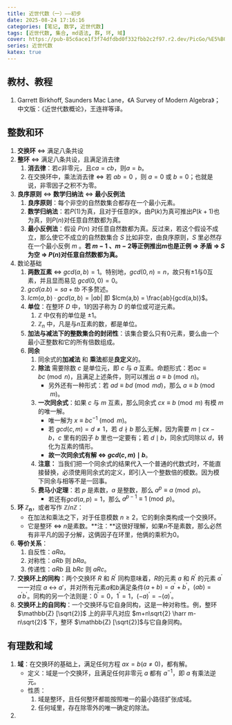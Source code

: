 ```yaml
---
title: 近世代数（一）——初步
date: 2025-08-24 17:16:16
categories: [笔记, 数学, 近世代数]
tags: [近世代数, 集合, md语法, 群, 环, 域]
cover: https://pub-85c6ace1f3f74dfdbd0f332fbb2c2f97.r2.dev/PicGo/%E5%B0%8F%E7%8B%97%E7%8B%97.jpg
series: 近世代数
katex: true
---
```


## 教材、教程

1. Garrett Birkhoff, Saunders Mac Lane，《A Survey of Modern Algebra》；中文版：《近世代数概论》，王连祥等译。

## 整数和环

1. **交换环** $\Leftrightarrow$ 满足八条共设
2. **整环** $\Leftrightarrow$ 满足八条共设，且满足消去律
   1. **消去律**：若$c$非零元，且$ca=cb$，则$a=b$。
   2. 在交换环中，乘法消去律 $\Leftrightarrow$ 若 $ab=0$ ，则 $a=0$ 或 $b=0$；也就是说，非零因子之积不为零。
3. **良序原则** $\Leftrightarrow$ **数学归纳法** $\Leftrightarrow$ **最小反例法**
   1. **良序原则**：每个非空的自然数集合都存在一个最小元素。
   2. **数学归纳法**：若$P(1)$为真，且对于任意的k，由$P(k)$为真可推出$P(k+1)$也为真，则$P(n)$对任意自然数都为真。
   3. **最小反例法**：假设 $P(n)$ 对任意自然数都为真。反过来，若这个假设不成立，那么使它不成立的自然数集合 $S$ 比如非空，由良序原则，$S$ 里必然存在一个最小反例 $m$ 。**若 $m-1$ 、$m-2$等正例推出m也是正例 $\Rightarrow$ 矛盾 $\Rightarrow$ $S$为空 $\Rightarrow$ $P(n)$对任意自然数都为真。**
4. 数论基础
   1. **两数互素** $\Leftrightarrow$ $gcd(a,b)=1$。特别地，$gcd(0,n) = n$，故只有$\pm1$与$0$互素，并且显而易见 $gcd(0,0) = 0$。
   2. $gcd(a.b) = sa + tb$ 不多赘述。
   3. $lcm(a,b) \cdot gcd(a,b)=|ab|$ 即 $lcm(a,b) = \frac{ab}{gcd(a,b)}$。
   4. **单位**：在整环 $D$ 中，1的因子称为 $D$ 的单位或可逆元素。
      1. $\mathbb{Z}$ 中仅有的单位是 $\pm1$。
      2. $\mathbb{Z}_n$ 中，凡是与$n$互素的数，都是单位。
   5. **加法与减法下的整数集合的封闭性**：该集合要么只有0元素，要么由一个最小正整数和它的所有倍数组成。
   6. **同余**
      1. 同余式的**加减法** 和 **乘法**都是**良定义**的。
      2. **除法** 需要除数 $c$ 是单位元，即 $c$ 与 $a$ 互素。命题形式：若$ac \equiv bc \pmod n$，且满足上述条件，则可以推出 $a \equiv b \pmod n$。
         * 另外还有一种形式：若 $ad \equiv bd \pmod {md}$，那么 $a \equiv b \pmod {m}$。
      3. **一次同余式**：如果 $c$ 与 $m$ 互素，那么同余式 $cx \equiv b \pmod m$ 有模 $m$ 的唯一解。
         * 唯一解为 $x \equiv bc^{-1} \pmod m$。
         * 若 $gcd(c,m) = d \neq 1$，若 $d \nmid b$ 那么无解，因为需要 $m \mid cx-b$，$c$ 里有的因子 $b$ 里也一定要有；若 $d \mid b$，同余式同除以 $d$，转化为互素的情形。
         * **故一次同余式有解 $\Leftrightarrow$ $gcd(c,m) \mid b$**。
      4. **注意：** 当我们把一个同余式的结果代入一个普通的代数式时，不能直接替换，必须使用同余式的定义，即引入一个整数倍的模数。因为模下同余与相等不是一回事。
      5. **费马小定理**：若 $p$ 是素数，$a$ 是整数，那么 $a^{p} \equiv a \pmod p$。
         * 若还有$gcd(a,p) = 1$，那么 $a^{p-1} \equiv 1 \pmod p$。
5. **环 $\mathbb{Z}_n$**，或者写作 $\mathbb{Z}/n\mathbb{Z}$：
   * 在加法和乘法之下，对于任意模数 $n \geq 2$，它的剩余类构成一个交换环。
   * 它是整环 $\Leftrightarrow$ $n$是素数。**注：**这很好理解，如果$n$不是素数，那么必然有非平凡的因子分解，这俩因子在环里，他俩的乘积为0。
6. **等价关系**：
   1. 自反性：$a R a$。
   2. 对称性：$a R b$ 则 $b R a$。
   3. 传递性：$a R b$ 且 $b R c$ 则 $a R c$。
7. **交换环上的同构**：两个交换环 $R$ 和 $R^{'}$ 同构意味着，$R$的元素 $a$ 和 $R^{'}$ 的元素 $a^{'}$ 一一对应 $a$ &harr; $a{'}$，并对所有元素$a$和$b$满足条件$(a+b)=a^{'}+b^{'}$，$(ab)=a^{'}b^{'}$。同构的另一个法则是：$0^{'} = 0$，$1^{'} = 1$，$(-a)^{'}=-(a)^{'}$。
8. **交换环上的自同构**：一个交换环与它自身同构，这是一种对称性。例，整环 $\mathbb{Z} [\sqrt{2}]$ 上的非平凡对应 $m+n\sqrt{2} \harr m-n\sqrt{2}$ 下，整环 $\mathbb{Z} [\sqrt{2}]$与它自身同构。

## 有理数和域
1. **域**：在交换环的基础上，满足任何方程 $ax=b(a \neq 0)$，都有解。
   * 定义：域是一个交换环，且满足任何非零元 $a$ 都有 $a^{-1}$，即 $a$ 有乘法逆元。
   * 性质：
     1. 域是整环，且任何整环都能按照唯一的最小路径扩张成域。
     2. 任何域里，存在除零外的唯一确定的除法。
2. 